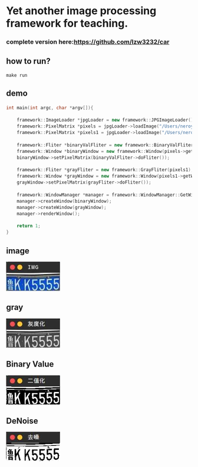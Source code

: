 # Yet another image processing framework for teaching.
### complete version here:https://github.com/lzw3232/car

## how to run?
``` shell
make run
```



## demo
``` c++
int main(int argc, char *argv[]){
	
	framework::ImageLoader *jpgLoader = new framework::JPGImageLoader();
	framework::PixelMatrix *pixels = jpgLoader->loadImage("/Users/neroyang/project/sbwIP/img/nasa.jpg");
	framework::PixelMatrix *pixels1 = jpgLoader->loadImage("/Users/neroyang/project/sbwIP/img/nasa.jpg");

	framework::Fliter *binaryValFliter = new framework::BinaryValFliter(pixels);
	framework::Window *binaryWindow = new framework::Window(pixels->getWidth(), pixels->getHeight(), "二值化");
	binaryWindow->setPixelMatrix(binaryValFliter->doFliter());
	
	framework::Fliter *grayFliter = new framework::GrayFliter(pixels1);
	framework::Window *grayWindow = new framework::Window(pixels1->getWidth(), pixels1->getHeight(), "灰度图");
	grayWindow->setPixelMatrix(grayFliter->doFliter());

	framework::WindowManager *manager = framework::WindowManager::GetWindowManagerInstance();
	manager->createWindow(binaryWindow);
	manager->createWindow(grayWindow);
	manager->renderWindow();

	return 1;
}
```
## image
![image](https://raw.githubusercontent.com/nerososft/yaipfft/master/docs/img/img.jpg)
## gray
![gray](https://raw.githubusercontent.com/nerososft/yaipfft/master/docs/img/gray.jpg)
## Binary Value
![Binary](https://raw.githubusercontent.com/nerososft/yaipfft/master/docs/img/2.jpg)
## DeNoise
![DeNoise](https://raw.githubusercontent.com/nerososft/yaipfft/master/docs/img/noise.jpg)
